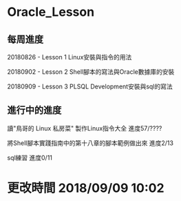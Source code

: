 # Oracle_Lesson

每周進度
---
20180826 - Lesson 1 Linux安裝與指令的用法

20180902 - Lesson 2 Shell腳本的寫法與Oracle數據庫的安裝

20180909 - Lesson 3 PLSQL Development安裝與sql的寫法

進行中的進度
---
讀"鳥哥的 Linux 私房菜" 製作Linux指令大全 進度57/????

將Shell腳本實踐指南中的第十八章的腳本範例做出來 進度2/13

sql練習 進度0/11

# 更改時間 2018/09/09 10:02
